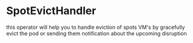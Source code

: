 # SpotEvictHandler
this operator will help you to handle eviction of spots VM's by gracefully evict the pod or sending them notification about the upcoming disruption
